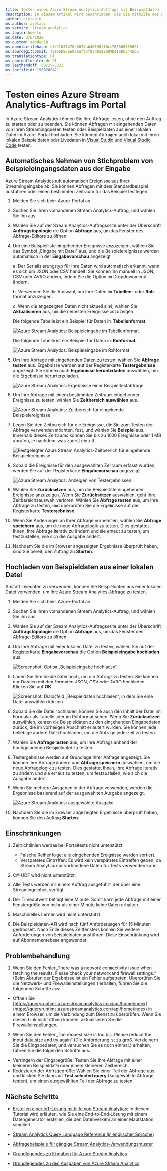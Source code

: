 ```yaml
---
title: Testen eines Azure Stream Analytics-Auftrags mit Beispieldaten
description: In diesem Artikel wird beschrieben, wie Sie mithilfe des Azure-Portals einen Azure Stream Analytics-Auftrag mit Beispieleingabedaten testen und Beispieldaten hochladen.
author: ajetasin
ms.author: ajetasi
ms.service: stream-analytics
ms.topic: how-to
ms.date: 3/6/2020
ms.custom: seodec18
ms.openlocfilehash: eff9103f476e6074ab46198ff8cc78588675569f
ms.sourcegitcommit: f28ebb95ae9aaaff3f87d8388a09b41e0b3445b5
ms.translationtype: HT
ms.contentlocale: de-DE
ms.lasthandoff: 03/29/2021
ms.locfileid: "98020042"
---
```

# <a name="test-an-azure-stream-analytics-job-in-the-portal"></a>Testen eines Azure Stream Analytics-Auftrags im Portal

In Azure Stream Analytics können Sie Ihre Abfrage testen, ohne den Auftrag zu starten oder zu beenden. Sie können Abfragen mit eingehenden Daten von Ihren Streamingquellen testen oder Beispieldaten aus einer lokalen Datei im Azure-Portal hochladen. Sie können Abfragen auch lokal mit Ihren lokalen Beispieldaten oder Livedaten in [Visual Studio](stream-analytics-live-data-local-testing.md) und [Visual Studio Code](visual-studio-code-local-run-live-input.md) testen.

## <a name="automatically-sample-incoming-data-from-input"></a>Automatisches Nehmen von Stichproblem von Beispieleingangsdaten aus der Eingabe

Azure Stream Analytics ruft automatisch Ereignisse aus Ihrer Streamingeingabe ab. Sie können Abfragen mit dem Standardbeispiel ausführen oder einen bestimmten Zeitraum für das Beispiel festlegen.

1. Melden Sie sich beim Azure-Portal an.

2. Suchen Sie Ihren vorhandenen Stream Analytics-Auftrag, und wählen Sie ihn aus.

3. Wählen Sie auf der Stream Analytics-Auftragsseite unter der Überschrift **Auftragstopologie** die Option **Abfrage** aus, um das Fenster des Abfrage-Editors zu öffnen. 

4. Um eine Beispielliste eingehender Ereignisse anzuzeigen, wählen Sie das Symbol „Eingabe mit Datei“ aus, und die Beispielereignisse werden automatisch in der **Eingabevorschau** angezeigt.

   a. Der Serialisierungstyp für Ihre Daten wird automatisch erkannt, wenn es sich um JSON oder CSV handelt. Sie können ihn manuell in JSON, CSV oder AVRO ändern, indem Sie die Option im Dropdownmenü ändern.
    
   b. Verwenden Sie die Auswahl, um Ihre Daten im **Tabellen**- oder **Roh** format anzuzeigen.
    
   c. Wenn die angezeigten Daten nicht aktuell sind, wählen Sie **Aktualisieren** aus, um die neuesten Ereignisse anzuzeigen.

   Die folgende Tabelle ist ein Beispiel für Daten im **Tabellenformat**:

   ![Azure Stream Analytics: Beispieleingabe im Tabellenformat](./media/stream-analytics-test-query/asa-sample-table.png)

   Die folgende Tabelle ist ein Beispiel für Daten im **Rohformat**:

   ![Azure Stream Analytics: Beispieleingabe im Rohformat](./media/stream-analytics-test-query/asa-sample-raw.png)

5. Um Ihre Abfrage mit eingehenden Daten zu testen, wählen Sie **Abfrage testen** aus. Ergebnisse werden auf der Registerkarte **Testergebnisse** angezeigt. Sie können auch **Ergebnisse herunterladen** auswählen, um die Ergebnisse herunterzuladen.

   ![Azure Stream Analytics: Ergebnisse einer Beispieltestabfrage](./media/stream-analytics-test-query/asa-test-query.png)

6. Um Ihre Abfrage mit einem bestimmten Zeitraum eingehender Ereignisse zu testen, wählen Sie **Zeitbereich auswählen** aus.
   
   ![Azure Stream Analytics: Zeitbereich für eingehende Beispielereignisse](./media/stream-analytics-test-query/asa-select-time-range.png)

7. Legen Sie den Zeitbereich für die Ereignisse, die Sie zum Testen der Abfrage verwenden möchten, fest, und wählen Sie **Beispiel** aus. Innerhalb dieses Zeitraums können Sie bis zu 1000 Ereignisse oder 1 MB abrufen, je nachdem, was zuerst eintritt.

   ![Festgelegter Azure Stream Analytics-Zeitbereich für eingehende Beispielereignisse](./media/stream-analytics-test-query/asa-set-time-range.png)

8. Sobald die Ereignisse für den ausgewählten Zeitraum erfasst wurden, werden Sie auf der Registerkarte **Eingabevorschau** angezeigt.

   ![Azure Stream Analytics: Anzeigen von Testergebnissen](./media/stream-analytics-test-query/asa-view-test-results.png)

9. Wählen Sie **Zurücksetzen** aus, um die Beispielliste eingehender Ereignisse anzuzeigen. Wenn Sie **Zurücksetzen** auswählen, geht Ihre Zeitbereichsauswahl verloren. Wählen Sie **Abfrage testen** aus, um Ihre Abfrage zu testen, und überprüfen Sie die Ergebnisse auf der Registerkarte **Testergebnisse**.

10. Wenn Sie Änderungen an Ihrer Abfrage vornehmen, wählen Sie **Abfrage speichern** aus, um die neue Abfragelogik zu testen. Dies gestattet Ihnen, Ihre Abfrage iterativ zu ändern und sie erneut zu testen, um festzustellen, wie sich die Ausgabe ändert.

11. Nachdem Sie die im Browser angezeigten Ergebnisse überprüft haben, sind Sie bereit, den Auftrag zu **Starten**.

## <a name="upload-sample-data-from-a-local-file"></a>Hochladen von Beispieldaten aus einer lokalen Datei

Anstatt Livedaten zu verwenden, können Sie Beispieldaten aus einer lokalen Datei verwenden, um Ihre Azure Stream Analytics-Abfrage zu testen.

1. Melden Sie sich beim Azure-Portal an.
   
2. Suchen Sie Ihren vorhandenen Stream Analytics-Auftrag, und wählen Sie ihn aus.

3. Wählen Sie auf der Stream Analytics-Auftragsseite unter der Überschrift **Auftragstopologie** die Option **Abfrage** aus, um das Fenster des Abfrage-Editors zu öffnen.

4. Um Ihre Abfrage mit einer lokalen Datei zu testen, wählen Sie auf der Registerkarte **Eingabevorschau** die Option **Beispieleingabe hochladen** aus. 

   ![Screenshot: Option „Beispieleingabe hochladen“](./media/stream-analytics-test-query/asa-upload-sample-file.png)

5. Laden Sie Ihre lokale Datei hoch, um die Abfrage zu testen. Sie können nur Dateien mit den Formaten JSON, CSV oder AVRO hochladen. Klicken Sie auf **OK**.

   ![Screenshot: Dialogfeld „Beispieldaten hochladen“, in dem Sie eine Datei auswählen können](./media/stream-analytics-test-query/asa-upload-sample-json-file.png)

6. Sobald Sie die Datei hochladen, können Sie auch den Inhalt der Datei im Formular als Tabelle oder im Rohformat sehen. Wenn Sie **Zurücksetzen** auswählen, kehren die Beispieldaten zu den eingehenden Eingabedaten zurück, die im vorherigen Abschnitt erläutert wurden. Sie können jede beliebige andere Datei hochladen, um die Abfrage jederzeit zu testen.

7. Wählen Sie **Abfrage testen** aus, um Ihre Abfrage anhand der hochgeladenen Beispieldatei zu testen.

8. Testergebnisse werden auf Grundlage Ihrer Abfrage angezeigt. Sie können Ihre Abfrage ändern und **Abfrage speichern** auswählen, um die neue Abfragelogik zu testen. Dies gestattet Ihnen, Ihre Abfrage iterativ zu ändern und sie erneut zu testen, um festzustellen, wie sich die Ausgabe ändert.

9. Wenn Sie mehrere Ausgaben in der Abfrage verwenden, werden die Ergebnisse basierend auf der ausgewählten Ausgabe angezeigt. 

   ![Azure Stream Analytics: ausgewählte Ausgabe](./media/stream-analytics-test-query/asa-sample-test-selected-output.png)

10. Nachdem Sie die im Browser angezeigten Ergebnisse überprüft haben, können Sie den Auftrag **Starten**.

## <a name="limitations"></a>Einschränkungen

1.  Zeitrichtlinien werden bei Portaltests nicht unterstützt:

    * Falsche Reihenfolge: alle eingehenden Ereignisse werden sortiert.
    * Verspätetes Eintreffen: Es wird kein verspätetes Eintreffen geben, da Stream Analytics nur vorhandene Daten für Tests verwenden kann.
   
2.  C#-UDF wird nicht unterstützt.

3.  Alle Tests werden mit einem Auftrag ausgeführt, der über eine Streamingeinheit verfügt.

4.  Der Timeoutwert beträgt eine Minute. Somit kann jede Abfrage mit einer Fenstergröße von mehr als einer Minute keine Daten erhalten.

5.  Maschinelles Lernen wird nicht unterstützt.

6. Die Beispieldaten-API wird nach fünf Anforderungen für 15 Minuten gedrosselt. Nach Ende dieses Zeitfensters können Sie weitere Anforderungen von Beispieldaten ausführen. Diese Einschränkung wird auf Abonnementebene angewendet.

## <a name="troubleshooting"></a>Problembehandlung

1.  Wenn Sie den Fehler „There was a network connectivity issue when fetching the results. Please check your network and firewall settings.“ (Beim Abrufen der Ergebnisse ist ein Fehler aufgetreten. Überprüfen Sie die Netzwerk- und Firewalleinstellungen.) erhalten, führen Sie die folgenden Schritte aus:

  * Öffnen Sie [https://queryruntime.azurestreamanalytics.com/api/home/index](https://queryruntime.azurestreamanalytics.com/api/home/index) in einem Browser, um die Verbindung zum Dienst zu überprüfen. Wenn Sie diesen Link nicht öffnen können, aktualisieren Sie die Firewalleinstellungen.
  
2. Wenn Sie den Fehler „The request size is too big. Please reduce the input data size and try again“ (Die Anforderung ist zu groß. Verkleinern Sie die Eingabedaten, und versuchen Sie es noch einmal.) erhalten, führen Sie die folgenden Schritte aus:

  * Verringern der Eingabegröße: Testen Sie Ihre Abfrage mit einer kleineren Beispieldatei oder einem kleineren Zeitbereich.
  * Reduzieren der Abfragegröße: Wählen Sie einen Teil der Abfrage aus, und klicken Sie dann auf **Test selected query** (Ausgewählte Abfrage testen), um einen ausgewählten Teil der Abfrage zu testen.


## <a name="next-steps"></a>Nächste Schritte
* [Erstellen einer IoT-Lösung mithilfe von Stream Analytics:](./stream-analytics-build-an-iot-solution-using-stream-analytics.md) In diesem Tutorial wird erläutert, wie Sie eine End-to-End-Lösung mit einem Datengenerator erstellen, die den Datenverkehr an einer Mautstation simuliert.

* [Stream Analytics Query Language Reference (in englischer Sprache)](/stream-analytics-query/stream-analytics-query-language-reference)

* [Abfragebeispiele für gängige Stream Analytics-Verwendungsmuster](stream-analytics-stream-analytics-query-patterns.md)

* [Grundlegendes zu Eingaben für Azure Stream Analytics](stream-analytics-add-inputs.md)

* [Grundlegendes zu den Ausgaben von Azure Stream Analytics](stream-analytics-define-outputs.md)

